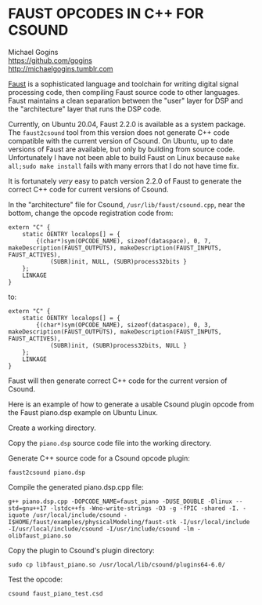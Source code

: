 # FAUST OPCODES IN C++ FOR CSOUND

Michael Gogins<br>
https://github.com/gogins<br>
http://michaelgogins.tumblr.com

[Faust](https://faust.grame.fr/) is a sophisticated language and toolchain for 
writing digital signal processing code, then compiling Faust source code to 
other languages. Faust maintains a clean separation between the "user" layer 
for DSP and the "architecture" layer that runs the DSP code.

Currently, on Ubuntu 20.04, Faust 2.2.0 is available as a system package. The 
`faust2csound` tool from this version does not generate C++ code compatible 
with the current version of Csound. On Ubuntu, up to date versions of Faust 
are available, but only by building from source code. Unfortunately I have 
not been able to build Faust on Linux because `make all;sudo make install` 
fails with many errors that I do not have time fix.

It is fortunately *very* easy to patch version 2.2.0 of Faust to generate the 
correct C++ code for current versions of Csound.

In the "architecture" file for Csound, `/usr/lib/faust/csound.cpp`, near the 
bottom, change the opcode registration code from:
```
extern "C" {
    static OENTRY localops[] = {
        {(char*)sym(OPCODE_NAME), sizeof(dataspace), 0, 7, makeDescription(FAUST_OUTPUTS), makeDescription(FAUST_INPUTS, FAUST_ACTIVES),
            (SUBR)init, NULL, (SUBR)process32bits }
    };
    LINKAGE
}
```
to:
```
extern "C" {
    static OENTRY localops[] = {
        {(char*)sym(OPCODE_NAME), sizeof(dataspace), 0, 3, makeDescription(FAUST_OUTPUTS), makeDescription(FAUST_INPUTS, FAUST_ACTIVES),
            (SUBR)init, (SUBR)process32bits, NULL }
    };
    LINKAGE
}
```

Faust will then generate correct C++ code for the current version of Csound.

Here is an example of how to generate a usable Csound plugin opcode from the 
Faust piano.dsp example on Ubuntu Linux.

Create a working directory.

Copy the `piano.dsp` source code file into the working directory.

Generate C++ source code for a Csound opcode plugin:
```
faust2csound piano.dsp
```

Compile the generated piano.dsp.cpp file:
```
g++ piano.dsp.cpp -DOPCODE_NAME=faust_piano -DUSE_DOUBLE -Dlinux --std=gnu++17 -lstdc++fs -Wno-write-strings -O3 -g -fPIC -shared -I. -iquote /usr/local/include/csound -I$HOME/faust/examples/physicalModeling/faust-stk -I/usr/local/include -I/usr/local/include/csound -I/usr/include/csound -lm -olibfaust_piano.so
```
Copy the plugin to Csound's plugin directory:
```
sudo cp libfaust_piano.so /usr/local/lib/csound/plugins64-6.0/
```
Test the opcode:
```
csound faust_piano_test.csd
```
